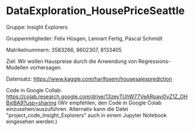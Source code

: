 # DataExploration_HousePriceSeattle

Gruppe: Insight Explorers

Gruppenmitglieder: Felix Hüsgen, Lennart Fertig, Pascal Schmidt

Matrikelnummern: 3583266, 8602307, 8133405

Ziel: Wir wollen Hauspreise durch die Anwendung von Regressions-Modellen vorhersagen.

Datensatz: https://www.kaggle.com/harlfoxem/housesalesprediction

Code in Google Collab: https://colab.research.google.com/drive/13zeyTUhW77VeARpavi0vZ1Z_OHBxl8A9?usp=sharing
(Wir empfehlen, den Code in Google Colab einzusehen/auszuführen. Alternativ kann die Datei "project_code_Insight_Explorers" auch in einem Jupyter Notebook eingesehen werden.)

